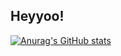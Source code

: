 ## Heyyoo!
[![Anurag's GitHub stats](https://github-readme-stats.vercel.app/api?username=Shompi)](https://github.com/anuraghazra/github-readme-stats)
